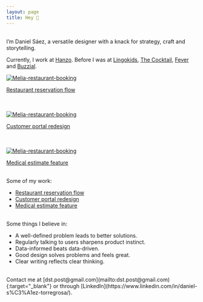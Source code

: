 ```yaml
---
layout: page
title: Hey 👋 
---
```



<br>
I’m Daniel Sáez, a versatile designer with a knack for strategy, craft and storytelling. 

Currently, I work at [Hanzo](https://hanzo.es/). Before I was at [Lingokids](https://lingokids.com/), [The Cocktail](https://the-cocktail.com/en), [Fever](https://feverup.com/) and [Buzzial](https://buzzial.com/).


<a href="{{ https://danielszt.github.io/assets/mb1.png" target="_blank"><img src="{{ https://danielszt.github.io/ }}/assets/mb1.png" alt="Melia-restaurant-booking" class="inline"/>

[Restaurant reservation flow](https://danielszt.github.io/projects/reservation-process/)

<br>
<br>
<a href="{{ https://danielszt.github.io/assets/hcp1.png" target="_blank"><img src="{{ https://danielszt.github.io/ }}/assets/hcp1.png" alt="Melia-restaurant-booking" class="inline"/></a>

[Customer portal redesign](https://danielszt.github.io/projects/customer-portal/)

<br>
<br>
<a href="{{ https://danielszt.github.io/assets/VIT0.png" target="_blank"><img src="{{ https://danielszt.github.io/ }}/assets/VIT0.png" alt="Melia-restaurant-booking" class="inline"/></a>

[Medical estimate feature](https://danielszt.github.io/projects/medical-estimates/)

<br>
Some of my work:

- [Restaurant reservation flow](https://danielszt.github.io/projects/reservation-process/)
- [Customer portal redesign](https://danielszt.github.io/projects/customer-portal/)
- [Medical estimate feature](https://danielszt.github.io/projects/medical-estimates/)

<br>
Some things I believe in:

- A well-defined problem leads to better solutions.
- Regularly talking to users sharpens product instinct.
- Data-informed beats data-driven.
- Good design solves problems and feels great.
- Clear writing reflects clear thinking.

<br>
Contact me at [dst.post@gmail.com](mailto:dst.post@gmail.com){:target="_blank"} or through [LinkedIn](https://www.linkedin.com/in/daniel-s%C3%A1ez-torregrosa/).


